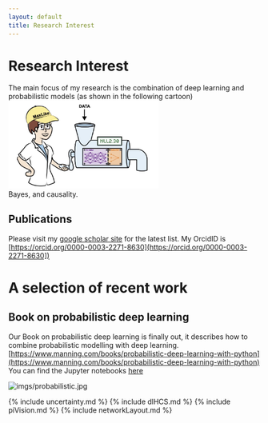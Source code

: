 ```yaml
---
layout: default
title: Research Interest
---
```

# Research Interest
The main focus of my research is the combination of deep learning and probabilistic models (as shown in the following cartoon) 
<img src="imgs/ch05_00_opener.jpg" alt="image" width="300"><br>Bayes, and causality.


## Publications
Please visit my [google scholar site](https://scholar.google.ch/citations?user=T8hH3TMnFPwC&hl=de) for the latest list. My OrcidID is [https://orcid.org/0000-0003-2271-8630](https://orcid.org/0000-0003-2271-8630])


# A selection of recent work

## Book on probabilistic deep learning
Our Book on probabilistic deep learning is finally out, it describes how to combine probabilistic modelling with deep learning.
[https://www.manning.com/books/probabilistic-deep-learning-with-python](https://www.manning.com/books/probabilistic-deep-learning-with-python)
 You can find the Jupyter notebooks [here](https://tensorchiefs.github.io/dl_book/)

![imgs/probabilistic.jpg](imgs/probabilistic.jpg)




{% include uncertainty.md %}
{% include dlHCS.md %}
{% include piVision.md %}
{% include networkLayout.md %}
